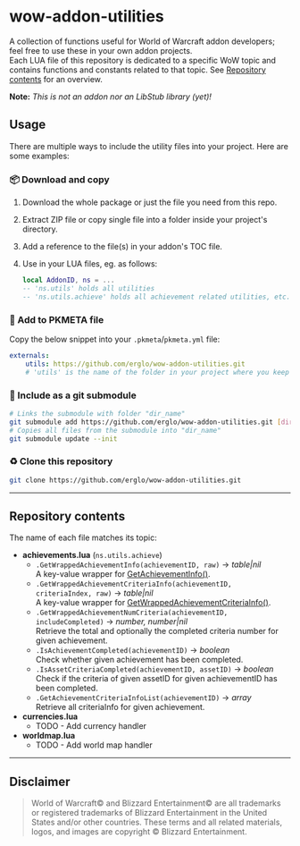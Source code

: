 # wow-addon-utilities

A collection of functions useful for World of Warcraft addon developers; feel free to use these in your own addon projects.  
Each LUA file of this repository is dedicated to a specific WoW topic and contains functions and constants related to that topic. See [Repository contents](#repository-contents) for an overview.

**Note:** _This is not an addon nor an LibStub library (yet)!_
&nbsp;  

## Usage

There are multiple ways to include the utility files into your project. Here are some examples:

### 📦 Download and copy

1. Download the whole package or just the file you need from this repo.
2. Extract ZIP file or copy single file into a folder inside your project's directory.
3. Add a reference to the file(s) in your addon's TOC file.
5. Use in your LUA files, eg. as follows:

    ```lua
    local AddonID, ns = ...
    -- 'ns.utils' holds all utilities
    -- 'ns.utils.achieve' holds all achievement related utilities, etc.
    ```

### 📝 Add to PKMETA file

Copy the below snippet into your `.pkmeta`/`pkmeta.yml` file:

```yaml
externals:
    utils: https://github.com/erglo/wow-addon-utilities.git
    # 'utils' is the name of the folder in your project where you keep the utility files
```

### 🔗 Include as a git submodule

```bash
# Links the submodule with folder "dir_name"
git submodule add https://github.com/erglo/wow-addon-utilities.git [dir_name]
# Copies all files from the submodule into "dir_name"
git submodule update --init
```

### ♻️ Clone this repository

```bash
git clone https://github.com/erglo/wow-addon-utilities.git
```

----

## Repository contents

The name of each file matches its topic:

- **achievements.lua** (`ns.utils.achieve`)
  - `.GetWrappedAchievementInfo(achievementID, raw)` &rarr; _table|nil_  
    A key-value wrapper for [GetAchievementInfo()](https://wowpedia.fandom.com/wiki/API_GetAchievementInfo).
  - `.GetWrappedAchievementCriteriaInfo(achievementID, criteriaIndex, raw)` &rarr; _table|nil_  
    A key-value wrapper for [GetWrappedAchievementCriteriaInfo()](https://wowpedia.fandom.com/wiki/API_GetAchievementCriteriaInfo).
  - `.GetWrappedAchievementNumCriteria(achievementID, includeCompleted)` &rarr; _number, number|nil_  
    Retrieve the total and optionally the completed criteria number for given achievement.
  - `.IsAchievementCompleted(achievementID)` &rarr; _boolean_  
    Check whether given achievement has been completed.
  - `.IsAssetCriteriaCompleted(achievementID, assetID)` &rarr; _boolean_  
    Check if the criteria of given assetID for given achievementID has been completed.
  - `.GetAchievementCriteriaInfoList(achievementID)` &rarr; _array_  
    Retrieve all criteriaInfo for given achievement.
- **currencies.lua**
  - TODO - Add currency handler
- **worldmap.lua**
  - TODO - Add world map handler

----

## Disclaimer

> World of Warcraft© and Blizzard Entertainment© are all trademarks or registered trademarks of Blizzard Entertainment in the United States and/or other countries. These terms and all related materials, logos, and images are copyright © Blizzard Entertainment.
